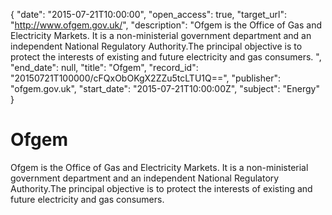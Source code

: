 {
  "date": "2015-07-21T10:00:00", 
  "open_access": true, 
  "target_url": "http://www.ofgem.gov.uk/", 
  "description": "Ofgem is the Office of Gas and Electricity Markets. It is a non-ministerial government department and an independent National Regulatory Authority.The principal objective is to protect the interests of existing and future electricity and gas consumers. ", 
  "end_date": null, 
  "title": "Ofgem", 
  "record_id": "20150721T100000/cFQxObOKgX2ZZu5tcLTU1Q==", 
  "publisher": "ofgem.gov.uk", 
  "start_date": "2015-07-21T10:00:00Z", 
  "subject": "Energy"
}

# Ofgem

Ofgem is the Office of Gas and Electricity Markets. It is a non-ministerial government department and an independent National Regulatory Authority.The principal objective is to protect the interests of existing and future electricity and gas consumers. 